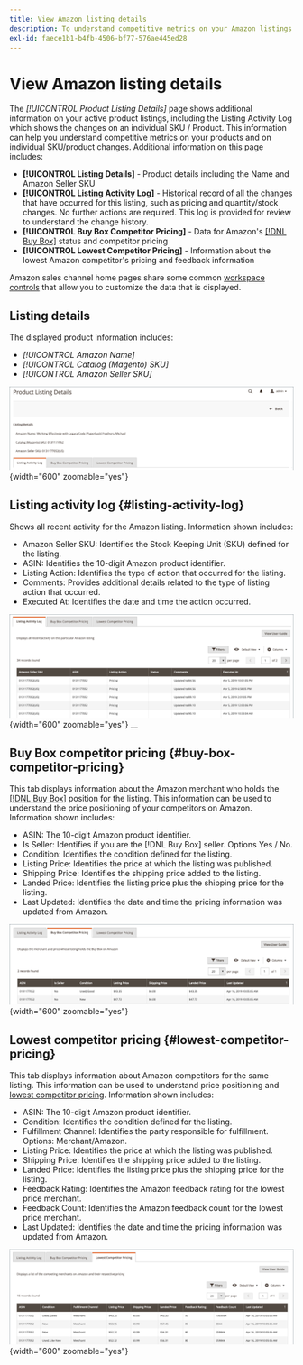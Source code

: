 ```yaml
---
title: View Amazon listing details
description: To understand competitive metrics on your Amazon listings and on individual SKU/product changes, review the Product Listing Details page .
exl-id: faece1b1-b4fb-4506-bf77-576ae445ed28
---
```

# View Amazon listing details

The _[!UICONTROL Product Listing Details]_ page shows additional information on your active product listings, including the Listing Activity Log which shows the changes on an individual SKU / Product. This information can help you understand competitive metrics on your products and on individual SKU/product changes. Additional information on this page includes:

- **[!UICONTROL Listing Details]** - Product details including the Name and Amazon Seller SKU
- **[!UICONTROL Listing Activity Log]** - Historical record of all the changes that have occurred for this listing, such as pricing and quantity/stock changes. No further actions are required. This log is provided for review to understand the change history.
- **[!UICONTROL Buy Box Competitor Pricing]** - Data for Amazon's [[!DNL Buy Box]](./buy-box-competitor-pricing.md) status and competitor pricing
- **[!UICONTROL Lowest Competitor Pricing]** - Information about the lowest Amazon competitor's pricing and feedback information

Amazon sales channel home pages share some common [workspace controls](./workspace-controls.md) that allow you to customize the data that is displayed.

## Listing details

The displayed product information includes:

- _[!UICONTROL Amazon Name]_
- _[!UICONTROL Catalog (Magento) SKU]_
- _[!UICONTROL Amazon Seller SKU]_

![Listing details](assets/amazon-product-listing-details.png){width="600" zoomable="yes"}

## Listing activity log {#listing-activity-log}

Shows all recent activity for the Amazon listing. Information shown includes:

- Amazon Seller SKU: Identifies the Stock Keeping Unit (SKU) defined for the listing.
- ASIN: Identifies the 10-digit Amazon product identifier.
- Listing Action: Identifies the type of action that occurred for the listing.
- Comments: Provides additional details related to the type of listing action that occurred.
- Executed At: Identifies the date and time the action occurred.

![Product listing details - Listing activity log](assets/amazon-listing-activity-log.png){width="600" zoomable="yes"}
__

## Buy Box competitor pricing {#buy-box-competitor-pricing}

This tab displays information about the Amazon merchant who holds the [[!DNL Buy Box]](./buy-box-competitor-pricing.md) position for the listing. This information can be used to understand the price positioning of your competitors on Amazon. Information shown includes:

- ASIN: The 10-digit Amazon product identifier.
- Is Seller: Identifies if you are the [!DNL Buy Box] seller. Options Yes / No.
- Condition: Identifies the condition defined for the listing.
- Listing Price: Identifies the price at which the listing was published.
- Shipping Price: Identifies the shipping price added to the listing.
- Landed Price: Identifies the listing price plus the shipping price for the listing.
- Last Updated: Identifies the date and time the pricing information was updated from Amazon.

![Product listing details: Buy Box competitor pricing](assets/amazon-listing-details-buy-box-2.png){width="600" zoomable="yes"}

## Lowest competitor pricing {#lowest-competitor-pricing}

This tab displays information about Amazon competitors for the same listing. This information can be used to understand price positioning and [lowest competitor pricing](./lowest-competitor-pricing.md). Information shown includes:

- ASIN: The 10-digit Amazon product identifier.
- Condition: Identifies the condition defined for the listing.
- Fulfillment Channel: Identifies the party responsible for fulfillment. Options: Merchant/Amazon.
- Listing Price: Identifies the price at which the listing was published.
- Shipping Price: Identifies the shipping price added to the listing.
- Landed Price: Identifies the listing price plus the shipping price for the listing.
- Feedback Rating: Identifies the Amazon feedback rating for the lowest price merchant.
- Feedback Count: Identifies the Amazon feedback count for the lowest price merchant.
- Last Updated: Identifies the date and time the pricing information was updated from Amazon.

![Product listing details - lowest competitor pricing](assets/amazon-listing-details-lowest-comp.png){width="600" zoomable="yes"}
